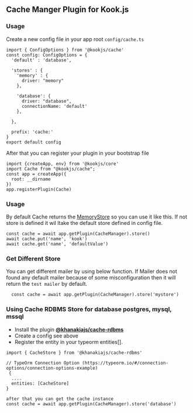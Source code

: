 ## Cache Manger Plugin for Kook.js

### Usage
Create a new config file in your app root `config/cache.ts`
```
import { ConfigOptions } from '@kookjs/cache'
const config: ConfigOptions = {
  'default' : 'database',

  'stores' : {
    'memory' : {
      driver: "memory"
    },

    'database': {
      driver: "database",
      connectionName: 'default'
    },

  },

  prefix: 'cache:'
}
export default config
```

After that you can register your plugin in your bootstrap file
```
import {createApp, env} from '@kookjs/core'
import Cache from "@kookjs/cache";
const app = createApp({
  root: __dirname
})
app.registerPlugin(Cache)
```

### Usage
By default Cache returns the [MemoryStore](https://github.com/kookjs/kook/tree/master/modules/cache) so you can use it like this. If not store is defined it wil ltake the default store defined in config file.
```
const cache = await app.getPlugin(CacheManager).store()
await cache.put('name', 'kook')
await cache.get('name', 'defaultValue')
```


### Get Different Store
You can get different mailer by using below function. If Mailer does not found any default mailer because of some misconfiguration then it will return the `test mailer` by default.
```
  const cache = await app.getPlugin(CacheManager).store('mystore')
```

### Using Cache RDBMS Store for database postgres, mysql, mssql

* Install the plugin **[@khanakiajs/cache-rdbms](https://github.com/kookjs/kook/tree/master/modules/cache-rdbms)** 
* Create a config see above
* Register the entity in your typeorm entities[].
```
import { CacheStore } from '@khanakiajs/cache-rdbms'

// TypeOrm Connection Option (https://typeorm.io/#/connection-options/connection-options-example)
 {
  ....
  entities: [CacheStore]
}

after that you can get the cache instance
const cache = await app.getPlugin(CacheManager).store('database')

```
